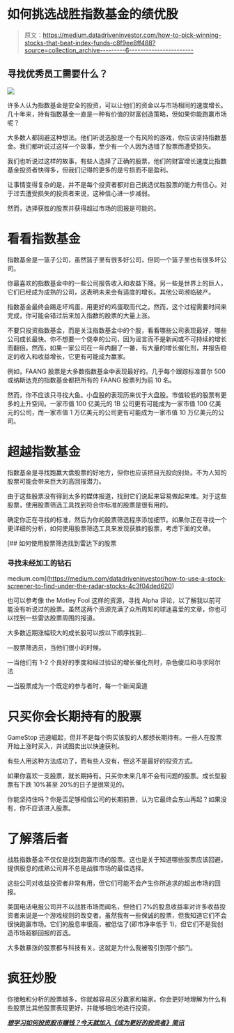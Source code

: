 # 如何挑选战胜指数基金的绩优股

> 原文：<https://medium.datadriveninvestor.com/how-to-pick-winning-stocks-that-beat-index-funds-c8f9ee8ff488?source=collection_archive---------6----------------------->

## 寻找优秀员工需要什么？

![](img/cbfcd6c0b826b332facdd6d171b7cbaa.png)

许多人认为指数基金是安全的投资，可以让他们的资金以与市场相同的速度增长。几十年来，持有指数基金一直是一种有价值的财富创造策略，但如果你能跑赢市场呢？

大多数人都回避这种想法。他们听说选股是一个有风险的游戏，你应该坚持指数基金。我们都听说过这样一个故事，至少有一个人因为选错了股票而遭受损失。

我们也听说过这样的故事，有些人选择了正确的股票，他们的财富增长速度比指数基金投资者快得多，但我们记得的更多的是亏损而不是盈利。

让事情变得复杂的是，并不是每个投资者都对自己挑选优胜股票的能力有信心。对于过去遭受损失的投资者来说，这种信心进一步减弱。

然而，选择获胜的股票并获得超过市场的回报是可能的。

# 看看指数基金

指数基金是一篮子公司，虽然篮子里有很多好公司，但同一个篮子里也有很多坏公司。

你最喜欢的指数基金中的一些公司报告收入和收益下降。另一些是世界上的巨人，它们已经成为成熟的公司，这表明未来会有适度的增长。其他公司濒临破产。

指数基金最终会踢走坏鸡蛋，用更好的鸡蛋取而代之。然而，这个过程需要时间来完成，你可能会错过后来加入指数的股票的大量上涨。

不要只投资指数基金，而是关注指数基金中的个股，看看哪些公司表现最好，哪些公司成长最快。你不想要一个侥幸的公司，因为谣言而不是新闻或不可持续的增长而翻倍。然而，如果一家公司在一年内翻了一番，有大量的增长催化剂，并报告稳定的收入和收益增长，它更有可能成为赢家。

例如，FAANG 股票是大多数指数基金中表现最好的。几乎每个跟踪标准普尔 500 或纳斯达克的指数基金都把所有的 FAANG 股票列为前 10 名。

然而，你不应该只寻找大鱼。小盘股的表现历来优于大盘股。市值较低的股票有更多的上升空间。一家市值 100 亿美元的 1B 公司更有可能成为一家市值 100 亿美元的公司，而一家市值 1 万亿美元的公司更有可能成为一家市值 10 万亿美元的公司。

# 超越指数基金

指数基金是寻找跑赢大盘股票的好地方，但你也应该把目光投向别处。不为人知的股票可能会带来巨大的高回报潜力。

由于这些股票没有得到太多的媒体报道，找到它们说起来容易做起来难。对于这些股票，使用股票筛选工具找到符合你标准的股票是很有用的。

确定你正在寻找的标准，然后为你的股票筛选程序添加细节。如果你正在寻找一个更详细的分析，如何使用股票筛选工具来发现获胜的股票，考虑下面的文章。

[](https://medium.com/datadriveninvestor/how-to-use-a-stock-screener-to-find-under-the-radar-stocks-4c3f04ded620) [## 如何使用股票筛选找到雷达下的股票

### 寻找未经加工的钻石

medium.com](https://medium.com/datadriveninvestor/how-to-use-a-stock-screener-to-find-under-the-radar-stocks-4c3f04ded620) 

也可以参考像 the Motley Fool 这样的资源，寻找 Alpha 评论，以了解我以前可能没有听说过的股票。虽然这两个资源充满了众所周知的球迷喜爱的文章，你也可以找到一些雷达股票周围的报道。

大多数近期涨幅较大的成长股可以按以下顺序找到…

—股票筛选员，当他们很小的时候。

—当他们有 1-2 个良好的季度和经过验证的增长催化剂时，杂色傻瓜和寻求阿尔法

—当股票成为一个既定的参与者时，每一个新闻渠道

# 只买你会长期持有的股票

GameStop 迅速崛起，但并不是每个购买该股的人都想长期持有。一些人在股票开始上涨时买入，并试图卖出以快速获利。

有些人用这种方法成功了，而有些人没有，但这不是最好的投资方式。

如果你喜欢一支股票，就长期持有。只买你未来几年不会有问题的股票。成长型股票有下跌 10%甚至 20%的日子是很常见的。

你能坚持住吗？你是否足够相信公司的长期前景，认为它最终会东山再起？如果没有，你不应该进入股票。

# 了解落后者

战胜指数基金不仅仅是找到跑赢市场的股票。这也是关于知道哪些股票应该回避。提供股息的成熟公司并不总是战胜市场的最佳选择。

这些公司对收益投资者非常有用，但它们可能不会产生你所追求的超出市场的回报。

美国电话电报公司并不以战胜市场而闻名，但他们 7%的股息收益率对许多收益投资者来说是一个游戏规则的改变者。虽然我有一些保诚的股票，但我知道它们不会很快跑赢市场。它们的股息率很高，被低估了(即市净率低于 1)，但它们不是我创造市场超额回报的首选。

大多数暴涨的股票都与科技有关。这就是为什么我被吸引到那个部门。

# 疯狂炒股

你接触和分析的股票越多，你就越容易区分赢家和输家。你会更好地理解为什么有些股票比其他股票表现更好，并能够相应地进行投资。

[***想学习如何投资股市赚钱？今天就加入《成为更好的投资者》简讯***](https://solitary-haze-4234.ck.page/6025081be9)